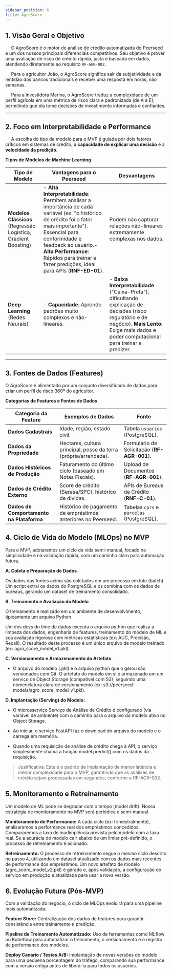 ```yaml
---
sidebar_position: 6
title: AgroScore
---
```


## 1. Visão Geral e Objetivo
&emsp; O AgroScore é o motor de análise de crédito automatizada do Peerseed e um dos nossos principais diferenciais competitivos. Seu objetivo é prover uma avaliação de risco de crédito rápida, justa e baseada em dados, atendendo diretamente ao requisito `RF-AGR-002`.

&emsp; Para o agricultor João, o AgroScore significa sair da subjetividade e da lentidão dos bancos tradicionais e receber uma resposta em horas, não semanas. 

&emsp; Para a investidora Marina, o AgroScore traduz a complexidade de um perfil agrícola em uma métrica de risco clara e padronizada (de A a E), permitindo que ela tome decisões de investimento informadas e confiantes.

---
## 2.  Foco em Interpretabilidade e Performance
&emsp; A escolha do tipo de modelo para o MVP é guiada por dois fatores críticos em sistemas de crédito, a **capacidade de explicar uma decisão** e a **velocidade da predição.**

**Tipos de Modelos de Machine Learning**

| Tipo de Modelo                               | Vantagens para o Peerseed                                                                                                                                     | Desvantagens                                                                                                                 |
|----------------------------------------------|---------------------------------------------------------------------------------------------------------------------------------------------------------------|------------------------------------------------------------------------------------------------------------------------------|
| **Modelos Clássicos** (Regressão Logística, Gradient Boosting) | - **Alta Interpretabilidade**: Permitem analisar a importância de cada variável (ex: "o histórico de crédito foi o fator mais importante"). Essencial para conformidade e feedback ao usuário.- **Alta Performance**: Rápidos para treinar e fazer predições, ideal para APIs (**RNF-ED-01**). | Podem não capturar relações não-lineares extremamente complexas nos dados.                                                   |
| **Deep Learning** (Redes Neurais)            | - **Capacidade**: Aprende padrões muito complexos e não-lineares.                                                                                             | - **Baixa Interpretabilidade** ("Caixa-Preta"), dificultando explicação de decisões (risco regulatório e de negócio). **Mais Lento**: Exige mais dados e poder computacional para treinar e predizer. |


---
## 3. Fontes de Dados (Features)
O AgroScore é alimentado por um conjunto diversificado de dados para criar um perfil de risco 360º do agricultor.

**Categorias de Features e Fontes de Dados**

| Categoria da Feature                  | Exemplos de Dados                                                      | Fonte                                                      |
|---------------------------------------|------------------------------------------------------------------------|-------------------------------------------------------------|
| **Dados Cadastrais**                  | Idade, região, estado civil.                                           | Tabela `usuarios` (PostgreSQL).                            |
| **Dados da Propriedade**              | Hectares, cultura principal, posse da terra (própria/arrendada).       | Formulário de Solicitação (**RF-AGR-001**).                |
| **Dados Históricos de Produção**      | Faturamento do último ciclo (baseado em Notas Fiscais).                | Upload de Documentos (**RF-AGR-001**).                     |
| **Dados de Crédito Externo**          | Score de crédito (Serasa/SPC), histórico de dívidas.                   | APIs de Bureaus de Crédito (**RNF-C-01**).                 |
| **Dados de Comportamento na Plataforma** | Histórico de pagamento de empréstimos anteriores no Peerseed.          | Tabelas `cprs` e `parcelas` (PostgreSQL).                  |

## 4. Ciclo de Vida do Modelo (MLOps) no MVP

Para o MVP, adotaremos um ciclo de vida semi-manual, focado na simplicidade e na validação rápida, com um caminho claro para automação futura.

**A. Coleta e Preparação de Dados**

Os dados das fontes acima são coletados em um processo em lote (batch). Um script extrai os dados do PostgreSQL e os combina com os dados de bureaus, gerando um dataset de treinamento consolidado.


**B. Treinamento e Avaliação do Modelo**

O treinamento é realizado em um ambiente de desenvolvimento, tipicamente um arquivo Python

Um dos devs do time de dados executa o arquivo python que realiza a limpeza dos dados, engenharia de features, treinamento do modelo de ML e sua avaliação rigorosa com métricas estatísticas (ex: AUC, Precisão, Recall). O resultado deste processo é um único arquivo de modelo treinado (ex: agro_score_model_v1.pkl).

**C. Versionamento e Armazenamento do Artefato**

- O arquivo do modelo (.pkl) e o arquivo python que o gerou são versionados com Git. O artefato do modelo em si é armazenado em um serviço de Object Storage (compatível com S3), seguindo uma nomenclatura clara de versionamento (ex: s3://peerseed-models/agro_score_model_v1.pkl).

**D. Implantação (Serving) do Modelo:**

- O microsserviço Serviço de Análise de Crédito é configurado (via variável de ambiente) com o caminho para o arquivo do modelo ativo no Object Storage.

- Ao iniciar, o serviço FastAPI faz o download do arquivo do modelo e o carrega em memória.

- Quando uma requisição de análise de crédito chega à API, o serviço simplesmente chama a função model.predict() com os dados da requisição.

> Justificativa: Este é o padrão de implantação de menor latência e menor complexidade para o MVP, garantindo que as análises de crédito sejam processadas em segundos, conforme o RF-AGR-002.

## 5. Monitoramento e Retreinamento
Um modelo de ML pode se degradar com o tempo (model drift). Nossa estratégia de monitoramento no MVP será periódica e semi-manual.

**Monitoramento de Performance:** A cada ciclo (ex: trimestralmente), analisaremos a performance real dos empréstimos concedidos. Compararemos a taxa de inadimplência prevista pelo modelo com a taxa real. Se a acurácia do modelo cair abaixo de um limiar pré-definido, o processo de retreinamento é acionado.

**Retreinamento:** O processo de retreinamento segue o mesmo ciclo descrito no passo 4, utilizando um dataset atualizado com os dados mais recentes de performance dos empréstimos. Um novo artefato de modelo (agro_score_model_v2.pkl) é gerado e, após validação, a configuração do serviço em produção é atualizada para usar a nova versão.

## 6. Evolução Futura (Pós-MVP)
Com a validação do negócio, o ciclo de MLOps evoluirá para uma pipeline mais automatizada:

**Feature Store:** Centralização dos dados de features para garantir consistência entre treinamento и predição.

**Pipeline de Treinamento Automatizado:** Uso de ferramentas como MLflow ou Kubeflow para automatizar o treinamento, o versionamento e o registro de performance dos modelos.

**Deploy Canário / Testes A/B:** Implantação de novas versões do modelo para uma pequena porcentagem do tráfego, comparando sua performance com a versão antiga antes de liberá-la para todos os usuários.